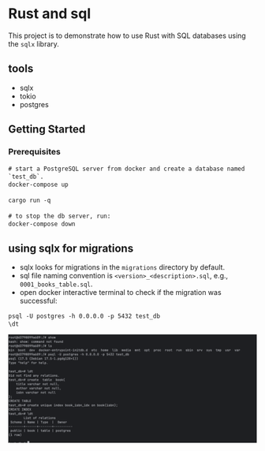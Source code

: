 # Rust and sql

This project is to demonstrate how to use Rust with SQL databases using the `sqlx` library.

## tools

- sqlx
- tokio
- postgres

## Getting Started

### Prerequisites

```shell
# start a PostgreSQL server from docker and create a database named `test_db`.
docker-compose up

cargo run -q

# to stop the db server, run:
docker-compose down

```

## using sqlx for migrations

- sqlx looks for migrations in the `migrations` directory by default.
- sql file naming convention is `<version>_<description>.sql`, e.g., `0001_books_table.sql`.
- open docker interactive terminal to check if the migration was successful:

```shell
psql -U postgres -h 0.0.0.0 -p 5432 test_db
\dt
```
![img_1.png](img_1.png)

